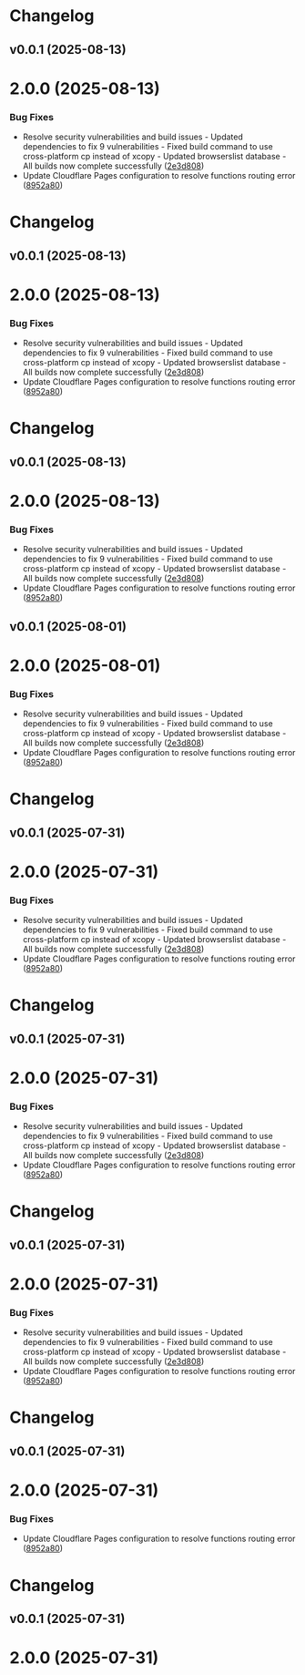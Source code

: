 # Changelog

## v0.0.1 (2025-08-13)
# 2.0.0 (2025-08-13)


### Bug Fixes

* Resolve security vulnerabilities and build issues - Updated dependencies to fix 9 vulnerabilities - Fixed build command to use cross-platform cp instead of xcopy - Updated browserslist database - All builds now complete successfully ([2e3d808](https://github.com/amarcoder01/finalsitedeployment1246/commit/2e3d8089cf8527d26c939415b089e2e2f1a6cb53))
* Update Cloudflare Pages configuration to resolve functions routing error ([8952a80](https://github.com/amarcoder01/finalsitedeployment1246/commit/8952a80cbd63c655696123fe12c8487b4ae1e51b))
# Changelog

## v0.0.1 (2025-08-13)
# 2.0.0 (2025-08-13)


### Bug Fixes

* Resolve security vulnerabilities and build issues - Updated dependencies to fix 9 vulnerabilities - Fixed build command to use cross-platform cp instead of xcopy - Updated browserslist database - All builds now complete successfully ([2e3d808](https://github.com/amarcoder01/finalsitedeployment1246/commit/2e3d8089cf8527d26c939415b089e2e2f1a6cb53))
* Update Cloudflare Pages configuration to resolve functions routing error ([8952a80](https://github.com/amarcoder01/finalsitedeployment1246/commit/8952a80cbd63c655696123fe12c8487b4ae1e51b))
# Changelog

## v0.0.1 (2025-08-13)
# 2.0.0 (2025-08-13)


### Bug Fixes

* Resolve security vulnerabilities and build issues - Updated dependencies to fix 9 vulnerabilities - Fixed build command to use cross-platform cp instead of xcopy - Updated browserslist database - All builds now complete successfully ([2e3d808](https://github.com/amarcoder01/finalsitedeployment1246/commit/2e3d8089cf8527d26c939415b089e2e2f1a6cb53))
* Update Cloudflare Pages configuration to resolve functions routing error ([8952a80](https://github.com/amarcoder01/finalsitedeployment1246/commit/8952a80cbd63c655696123fe12c8487b4ae1e51b))
## v0.0.1 (2025-08-01)
# 2.0.0 (2025-08-01)


### Bug Fixes

* Resolve security vulnerabilities and build issues - Updated dependencies to fix 9 vulnerabilities - Fixed build command to use cross-platform cp instead of xcopy - Updated browserslist database - All builds now complete successfully ([2e3d808](https://github.com/amarcoder01/sjpeedtestaplicationdp/commit/2e3d8089cf8527d26c939415b089e2e2f1a6cb53))
* Update Cloudflare Pages configuration to resolve functions routing error ([8952a80](https://github.com/amarcoder01/sjpeedtestaplicationdp/commit/8952a80cbd63c655696123fe12c8487b4ae1e51b))
# Changelog

## v0.0.1 (2025-07-31)
# 2.0.0 (2025-07-31)


### Bug Fixes

* Resolve security vulnerabilities and build issues - Updated dependencies to fix 9 vulnerabilities - Fixed build command to use cross-platform cp instead of xcopy - Updated browserslist database - All builds now complete successfully ([2e3d808](https://github.com/amarcoder01/cloudflerdeploy/commit/2e3d8089cf8527d26c939415b089e2e2f1a6cb53))
* Update Cloudflare Pages configuration to resolve functions routing error ([8952a80](https://github.com/amarcoder01/cloudflerdeploy/commit/8952a80cbd63c655696123fe12c8487b4ae1e51b))
# Changelog

## v0.0.1 (2025-07-31)
# 2.0.0 (2025-07-31)


### Bug Fixes

* Resolve security vulnerabilities and build issues - Updated dependencies to fix 9 vulnerabilities - Fixed build command to use cross-platform cp instead of xcopy - Updated browserslist database - All builds now complete successfully ([2e3d808](https://github.com/amardev01/speedfinal/commit/2e3d8089cf8527d26c939415b089e2e2f1a6cb53))
* Update Cloudflare Pages configuration to resolve functions routing error ([8952a80](https://github.com/amardev01/speedfinal/commit/8952a80cbd63c655696123fe12c8487b4ae1e51b))
# Changelog

## v0.0.1 (2025-07-31)
# 2.0.0 (2025-07-31)


### Bug Fixes

* Resolve security vulnerabilities and build issues - Updated dependencies to fix 9 vulnerabilities - Fixed build command to use cross-platform cp instead of xcopy - Updated browserslist database - All builds now complete successfully ([2e3d808](https://github.com/amardev01/speedfinal/commit/2e3d8089cf8527d26c939415b089e2e2f1a6cb53))
* Update Cloudflare Pages configuration to resolve functions routing error ([8952a80](https://github.com/amardev01/speedfinal/commit/8952a80cbd63c655696123fe12c8487b4ae1e51b))
# Changelog

## v0.0.1 (2025-07-31)
# 2.0.0 (2025-07-31)


### Bug Fixes

* Update Cloudflare Pages configuration to resolve functions routing error ([8952a80](https://github.com/amardev01/speedfinal/commit/8952a80cbd63c655696123fe12c8487b4ae1e51b))
# Changelog

## v0.0.1 (2025-07-31)
# 2.0.0 (2025-07-31)
